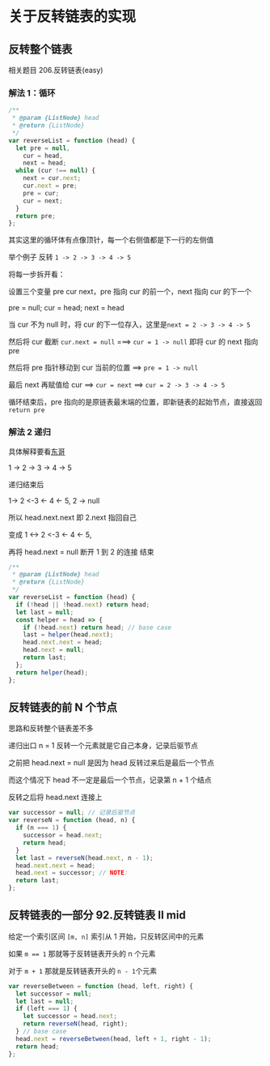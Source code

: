 # 关于反转链表的实现

## 反转整个链表

相关题目 206.反转链表(easy)

### 解法 1：循环

```js
/**
 * @param {ListNode} head
 * @return {ListNode}
 */
var reverseList = function (head) {
  let pre = null,
    cur = head,
    next = head;
  while (cur !== null) {
    next = cur.next;
    cur.next = pre;
    pre = cur;
    cur = next;
  }
  return pre;
};
```

其实这里的循环体有点像顶针，每一个右侧值都是下一行的左侧值

举个例子 反转 `1 -> 2 -> 3 -> 4 -> 5`

将每一步拆开看：

设置三个变量 pre cur next，pre 指向 cur 的前一个，next 指向 cur 的下一个

pre = null; cur = head; next = head

当 cur 不为 null 时，将 cur 的下一位存入，这里是`next = 2 -> 3 -> 4 -> 5`

然后将 cur 截断 `cur.next = null` ===> `cur = 1 -> null` 即将 cur 的 next 指向 pre

然后将 pre 指针移动到 cur 当前的位置 ==> `pre = 1 -> null`

最后 next 再赋值给 cur ==> `cur = next` ==> `cur = 2 -> 3 -> 4 -> 5`

循环结束后，pre 指向的是原链表最末端的位置，即新链表的起始节点，直接返回 `return pre`

### 解法 2 递归

具体解释要看[东哥](https://labuladong.gitbook.io/algo/mu-lu-ye-1/mu-lu-ye/di-gui-fan-zhuan-lian-biao-de-yi-bu-fen#yi-di-gui-fan-zhuan-zheng-ge-lian-biao)

1 -> 2 -> 3 -> 4 -> 5

递归结束后

1-> 2 <-3 <- 4 <- 5, 2 -> null

所以 head.next.next 即 2.next 指回自己

变成 1 <-> 2 <-3 <- 4 <- 5,

再将 head.next = null 断开 1 到 2 的连接 结束

```js
/**
 * @param {ListNode} head
 * @return {ListNode}
 */
var reverseList = function (head) {
  if (!head || !head.next) return head;
  let last = null;
  const helper = head => {
    if (!head.next) return head; // base case
    last = helper(head.next);
    head.next.next = head;
    head.next = null;
    return last;
  };
  return helper(head);
};
```

## 反转链表的前 N 个节点

思路和反转整个链表差不多

递归出口 n = 1 反转一个元素就是它自己本身，记录后驱节点

之前把 head.next = null 是因为 head 反转过来后是最后一个节点

而这个情况下 head 不一定是最后一个节点，记录第 n + 1 个结点

反转之后将 head.next 连接上

```js
var successor = null; // 记录后驱节点
var reverseN = function (head, n) {
  if (n === 1) {
    successor = head.next;
    return head;
  }
  let last = reverseN(head.next, n - 1);
  head.next.next = head;
  head.next = successor; // NOTE:
  return last;
};
```

## 反转链表的一部分 92.反转链表 II mid

给定一个索引区间 `[m, n]` 索引从 1 开始，只反转区间中的元素

如果 `m == 1` 那就等于反转链表开头的 n 个元素

对于 `m + 1` 那就是反转链表开头的 `n - 1`个元素

```js
var reverseBetween = function (head, left, right) {
  let successor = null;
  let last = null;
  if (left === 1) {
    let successor = head.next;
    return reverseN(head, right);
  } // base case
  head.next = reverseBetween(head, left + 1, right - 1);
  return head;
};
```
